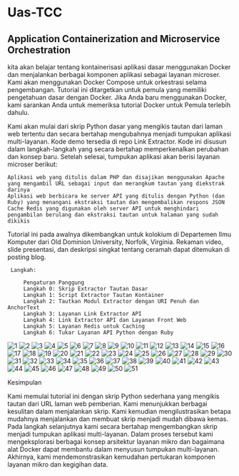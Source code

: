 # Uas-TCC

## Application Containerization and Microservice Orchestration

kita akan belajar tentang kontainerisasi aplikasi dasar menggunakan Docker dan menjalankan berbagai komponen aplikasi sebagai layanan microser. Kami akan menggunakan Docker Compose untuk orkestrasi selama pengembangan. Tutorial ini ditargetkan untuk pemula yang memiliki pengetahuan dasar dengan Docker. Jika Anda baru menggunakan Docker, kami sarankan Anda untuk memeriksa tutorial Docker untuk Pemula terlebih dahulu.

Kami akan mulai dari skrip Python dasar yang mengikis tautan dari laman web tertentu dan secara bertahap mengubahnya menjadi tumpukan aplikasi multi-layanan. Kode demo tersedia di repo Link Extractor. Kode ini disusun dalam langkah-langkah yang secara bertahap memperkenalkan perubahan dan konsep baru. Setelah selesai, tumpukan aplikasi akan berisi layanan microser berikut:

    Aplikasi web yang ditulis dalam PHP dan disajikan menggunakan Apache yang mengambil URL sebagai input dan merangkum tautan yang diekstrak darinya
    Aplikasi web berbicara ke server API yang ditulis dengan Python (dan Ruby) yang menangani ekstraksi tautan dan mengembalikan respons JSON
    Cache Redis yang digunakan oleh server API untuk menghindari pengambilan berulang dan ekstraksi tautan untuk halaman yang sudah dikikis

Tutorial ini pada awalnya dikembangkan untuk kolokium di Departemen Ilmu Komputer dari Old Dominion University, Norfolk, Virginia. Rekaman video, slide presentasi, dan deskripsi singkat tentang ceramah dapat ditemukan di posting blog.

     Langkah:

         Pengaturan Panggung
         Langkah 0: Skrip Extractor Tautan Dasar
         Langkah 1: Script Extractor Tautan Kontainer
         Langkah 2: Tautkan Modul Extractor dengan URI Penuh dan AnchorText
         Langkah 3: Layanan Link Extractor API
         Langkah 4: Link Extractor API dan Layanan Front Web
         Langkah 5: Layanan Redis untuk Caching
         Langkah 6: Tukar Layanan API Python dengan Ruby

![1](1.png)
![2](2.png)
![3](3.png)
![4](4.png)
![5](5.png)
![6](6.png)
![7](7.png)
![8](8.png)
![9](9.png)
![10](10.png)
![11](11.png)
![12](12.png)
![13](13.png)
![14](14.png)
![15](15.png)
![16](16.png)
![17](17.png)
![18](18.png)
![19](19.png)
![20](20.png)
![21](21.png)
![22](22.png)
![23](23.png)
![24](24.png)
![25](25.png)
![26](26.png)
![27](27.png)
![28](28.png)
![29](29.png)
![30](30.png)
![31](31.png)
![32](32.png)
![33](33.png)
![34](34.png)
![35](35.png)
![36](36.png)
![37](37.png)
![38](8.png)
![39](9.png)
![40](10.png)
![41](11.png)
![42](12.png)
![43](13.png)
![44](14.png)
![45](15.png)
![46](16.png)
![47](17.png)
![48](18.png)
![49](19.png)
![50](20.png)
![51](21.png)


Kesimpulan

Kami memulai tutorial ini dengan skrip Python sederhana yang mengikis tautan dari URL laman web pemberian. Kami menunjukkan berbagai kesulitan dalam menjalankan skrip. Kami kemudian mengilustrasikan betapa mudahnya menjalankan dan membuat skrip menjadi mudah dibawa kemas. Pada langkah selanjutnya kami secara bertahap mengembangkan skrip menjadi tumpukan aplikasi multi-layanan. Dalam proses tersebut kami mengeksplorasi berbagai konsep arsitektur layanan mikro dan bagaimana alat Docker dapat membantu dalam menyusun tumpukan multi-layanan. Akhirnya, kami mendemonstrasikan kemudahan pertukaran komponen layanan mikro dan kegigihan data.
